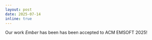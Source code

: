 ```yaml
---
layout: post
date: 2025-07-14
inline: true
---
```


Our work *Ember* has been has been accepted to ACM EMSOFT 2025!
